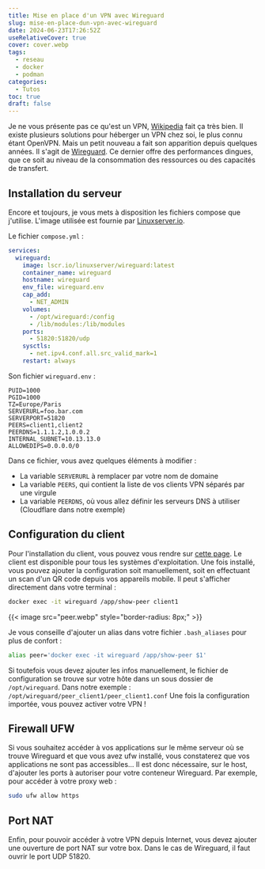```yaml
---
title: Mise en place d'un VPN avec Wireguard
slug: mise-en-place-dun-vpn-avec-wireguard
date: 2024-06-23T17:26:52Z
useRelativeCover: true
cover: cover.webp
tags:
  - reseau
  - docker
  - podman
categories:
  - Tutos
toc: true
draft: false
---
```


Je ne vous présente pas ce qu'est un VPN, [Wikipedia](https://fr.wikipedia.org/wiki/Réseau_privé_virtuel) fait ça très bien. Il existe plusieurs solutions pour héberger un VPN chez soi, le plus connu étant OpenVPN. Mais un petit nouveau a fait son apparition depuis quelques années. Il s'agit de [Wireguard](https://fr.wikipedia.org/wiki/WireGuard). Ce dernier offre des performances dingues, que ce soit au niveau de la consommation des ressources ou des capacités de transfert.

## Installation du serveur

Encore et toujours, je vous mets à disposition les fichiers compose que j'utilise. L'image utilisée est fournie par [Linuxserver.io](https://www.linuxserver.io/).

Le fichier `compose.yml` :

```yml
services:
  wireguard:
    image: lscr.io/linuxserver/wireguard:latest
    container_name: wireguard
    hostname: wireguard
    env_file: wireguard.env
    cap_add:
      - NET_ADMIN
    volumes:
      - /opt/wireguard:/config
      - /lib/modules:/lib/modules
    ports:
      - 51820:51820/udp
    sysctls:
      - net.ipv4.conf.all.src_valid_mark=1
    restart: always
```

Son fichier `wireguard.env` :

```env
PUID=1000
PGID=1000
TZ=Europe/Paris
SERVERURL=foo.bar.com
SERVERPORT=51820
PEERS=client1,client2
PEERDNS=1.1.1.2,1.0.0.2
INTERNAL_SUBNET=10.13.13.0
ALLOWEDIPS=0.0.0.0/0
```

Dans ce fichier, vous avez quelques éléments à modifier :

- La variable `SERVERURL` à remplacer par votre nom de domaine
- La variable `PEERS`, qui contient la liste de vos clients VPN séparés par une virgule
- La variable `PEERDNS`, où vous allez définir les serveurs DNS à utiliser (Cloudflare dans notre exemple)

## Configuration du client

Pour l'installation du client, vous pouvez vous rendre sur [cette page](https://www.wireguard.com/install/). Le client est disponible pour tous les systèmes d'exploitation. Une fois installé, vous pouvez ajouter la configuration soit manuellement, soit en effectuant un scan d'un QR code depuis vos appareils mobile. Il peut s'afficher directement dans votre terminal :

```bash
docker exec -it wireguard /app/show-peer client1
```

{{< image src="peer.webp" style="border-radius: 8px;" >}}

Je vous conseille d'ajouter un alias dans votre fichier `.bash_aliases` pour plus de confort :

```bash
alias peer='docker exec -it wireguard /app/show-peer $1'
```

Si toutefois vous devez ajouter les infos manuellement, le fichier de configuration se trouve sur votre hôte dans un sous dossier de `/opt/wireguard`. Dans notre exemple : `/opt/wireguard/peer_client1/peer_client1.conf`
Une fois la configuration importée, vous pouvez activer votre VPN !

## Firewall UFW

Si vous souhaitez accéder à vos applications sur le même serveur où se trouve Wireguard et que vous avez ufw installé, vous constaterez que vos applications ne sont pas accessibles... Il est donc nécessaire, sur le host, d'ajouter les ports à autoriser pour votre conteneur Wireguard. Par exemple, pour accéder à votre proxy web :

```bash
sudo ufw allow https
```

## Port NAT

Enfin, pour pouvoir accéder à votre VPN depuis Internet, vous devez ajouter une ouverture de port NAT sur votre box. Dans le cas de Wireguard, il faut ouvrir le port UDP 51820. 
